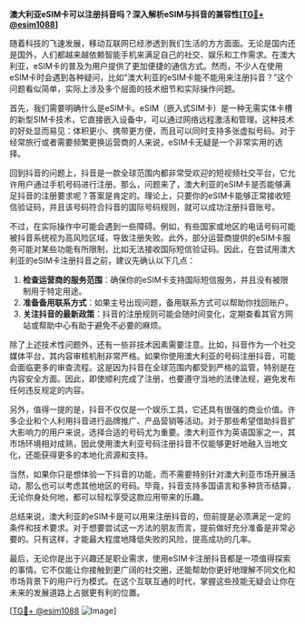 **澳大利亚eSIM卡可以注册抖音吗？深入解析eSIM与抖音的兼容性[[TG💪+ @esim1088](https://t.me/s/esim1088)]**

随着科技的飞速发展，移动互联网已经渗透到我们生活的方方面面。无论是国内还是国外，人们都越来越依赖智能手机来满足自己的社交、娱乐和工作需求。在澳大利亚，eSIM卡的普及为用户提供了更加便捷的通信方式。然而，不少人在使用eSIM卡时会遇到各种疑问，比如“澳大利亚的eSIM卡能不能用来注册抖音？”这个问题看似简单，实际上涉及多个层面的技术细节和实际操作问题。

首先，我们需要明确什么是eSIM卡。eSIM（嵌入式SIM卡）是一种无需实体卡槽的新型SIM卡技术，它直接嵌入设备中，可以通过网络远程激活和管理。这种技术的好处显而易见：体积更小、携带更方便，而且可以同时支持多张虚拟号码。对于经常旅行或者需要频繁更换运营商的人来说，eSIM卡无疑是一个非常实用的选择。

回到抖音的问题上，抖音是一款全球范围内都非常受欢迎的短视频社交平台，它允许用户通过手机号码进行注册。那么，问题来了，澳大利亚的eSIM卡是否能够满足抖音的注册要求呢？答案是肯定的。理论上，只要你的eSIM卡能够正常接收短信验证码，并且该号码符合抖音的国际号码规则，就可以成功注册抖音账号。

不过，在实际操作中可能会遇到一些障碍。例如，有些国家或地区的电话号码可能被抖音系统视为高风险区域，导致注册失败。此外，部分运营商提供的eSIM卡服务可能对某些功能有所限制，比如无法接收国际短信验证码。因此，在尝试用澳大利亚的eSIM卡注册抖音之前，建议先确认以下几点：

1. **检查运营商的服务范围**：确保你的eSIM卡支持国际短信服务，并且没有被限制用于特定用途。
2. **准备备用联系方式**：如果主号出现问题，备用联系方式可以帮助你找回账户。
3. **关注抖音的最新政策**：抖音的注册规则可能会随时间变化，定期查看其官方网站或帮助中心有助于避免不必要的麻烦。

除了上述技术性问题外，还有一些非技术因素需要注意。比如，抖音作为一个社交媒体平台，其内容审核机制非常严格。如果你使用澳大利亚的号码注册抖音，可能会面临更多的审查流程。这是因为抖音在全球范围内都受到严格的监管，特别是在内容安全方面。因此，即使顺利完成了注册，也要遵守当地的法律法规，避免发布任何违反规定的内容。

另外，值得一提的是，抖音不仅仅是一个娱乐工具，它还具有很强的商业价值。许多企业和个人利用抖音进行品牌推广、产品营销等活动。对于那些希望借助抖音扩大影响力的用户来说，选择合适的号码尤为重要。澳大利亚作为英语国家之一，其市场环境相对成熟，因此使用澳大利亚号码注册抖音不仅能够更好地融入当地文化，还能获得更多的本地化资源和支持。

当然，如果你只是想体验一下抖音的功能，而不需要特别针对澳大利亚市场开展活动，那么也可以考虑其他地区的号码。毕竟，抖音支持多国语言和多种货币结算，无论你身处何地，都可以轻松享受这款应用带来的乐趣。

总结来说，澳大利亚的eSIM卡是可以用来注册抖音的，但前提是必须满足一定的条件和技术要求。对于想要尝试这一方法的朋友而言，提前做好充分准备是非常必要的。只有这样，才能最大程度地降低失败的风险，提高成功的几率。

最后，无论你是出于兴趣还是职业需求，使用eSIM卡注册抖音都是一项值得探索的事情。它不仅能让你接触到更广阔的社交圈，还能帮助你更好地理解不同文化和市场背景下的用户行为模式。在这个互联互通的时代，掌握这些技能无疑会让你在未来的发展道路上占据更有利的位置。

[[TG💪+ @esim1088](https://t.me/s/esim1088) ![Image](https://i.postimg.cc/4NQfJmqS/Snipaste-2025-05-13-00-14-12.png)]